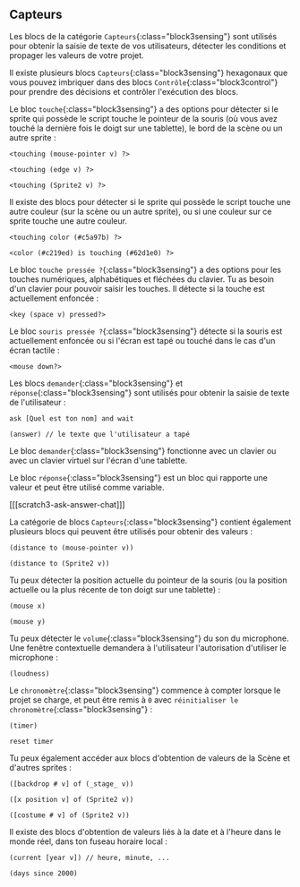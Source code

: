## Capteurs

Les blocs de la catégorie `Capteurs`{:class="block3sensing"} sont utilisés pour obtenir la saisie de texte de vos utilisateurs, détecter les conditions et propager les valeurs de votre projet.

Il existe plusieurs blocs `Capteurs`{:class="block3sensing"} hexagonaux que vous pouvez imbriquer dans des blocs `Contrôle`{:class="block3control"} pour prendre des décisions et contrôler l'exécution des blocs.

Le bloc `touche`{:class="block3sensing"} a des options pour détecter si le sprite qui possède le script touche le pointeur de la souris (où vous avez touché la dernière fois le doigt sur une tablette), le bord de la scène ou un autre sprite :

```blocks3
<touching (mouse-pointer v) ?>

<touching (edge v) ?>

<touching (Sprite2 v) ?>
```

Il existe des blocs pour détecter si le sprite qui possède le script touche une autre couleur (sur la scène ou un autre sprite), ou si une couleur sur ce sprite touche une autre couleur.

```blocks3
<touching color (#c5a97b) ?>

<color (#c219ed) is touching (#62d1e0) ?>
```

Le bloc `touche pressée ?`{:class="block3sensing"} a des options pour les touches numériques, alphabétiques et fléchées du clavier. Tu as besoin d'un clavier pour pouvoir saisir les touches. Il détecte si la touche est actuellement enfoncée :

```blocks3
<key (space v) pressed?>
```

Le bloc `souris pressée ?`{:class="block3sensing"} détecte si la souris est actuellement enfoncée ou si l'écran est tapé ou touché dans le cas d'un écran tactile :

```blocks3
<mouse down?>
```

Les blocs `demander`{:class="block3sensing"} et `réponse`{:class="block3sensing"} sont utilisés pour obtenir la saisie de texte de l'utilisateur :

```blocks3
ask [Quel est ton nom] and wait

(answer) // le texte que l'utilisateur a tapé 
```

Le bloc `demander`{:class="block3sensing"} fonctionne avec un clavier ou avec un clavier virtuel sur l'écran d'une tablette.

Le bloc `réponse`{:class="block3sensing"} est un bloc qui rapporte une valeur et peut être utilisé comme variable.

[[[scratch3-ask-answer-chat]]]

La catégorie de blocs `Capteurs`{:class="block3sensing"} contient également plusieurs blocs qui peuvent être utilisés pour obtenir des valeurs :

```blocks3
(distance to (mouse-pointer v))

(distance to (Sprite2 v))
```

Tu peux détecter la position actuelle du pointeur de la souris (ou la position actuelle ou la plus récente de ton doigt sur une tablette) :

```blocks3
(mouse x)

(mouse y)
```

Tu peux détecter le `volume`{:class="block3sensing"} du son du microphone. Une fenêtre contextuelle demandera à l'utilisateur l'autorisation d'utiliser le microphone :

```blocks3
(loudness)
```

Le `chronomètre`{:class="block3sensing"} commence à compter lorsque le projet se charge, et peut être remis à `0` avec `réinitialiser le chronomètre`{:class="block3sensing"} :

```blocks3
(timer)

reset timer
```

Tu peux également accéder aux blocs d'obtention de valeurs de la Scène et d'autres sprites :

```blocks3
([backdrop # v] of (_stage_ v))

([x position v] of (Sprite2 v))

([costume # v] of (Sprite2 v))
```

Il existe des blocs d'obtention de valeurs liés à la date et à l'heure dans le monde réel, dans ton fuseau horaire local :

```blocks3
(current [year v]) // heure, minute, ...

(days since 2000)
```

